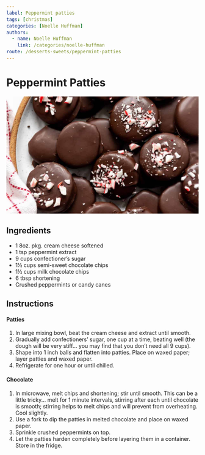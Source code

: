 ```yaml
---
label: Peppermint patties
tags: [christmas]
categories: [Noelle Huffman]
authors:
  - name: Noelle Huffman
    link: /categories/noelle-huffman
route: /desserts-sweets/peppermint-patties
---
```


# Peppermint Patties
![They melt in your mouth. First served by Noelle at Christmas 2018.](/static/banners/peppermint-patties.jpg)

## Ingredients
- 1 8oz. pkg. cream cheese softened
- 1 tsp peppermint extract
- 9 cups confectioner’s sugar
- 1½ cups semi-sweet chocolate chips
- 1½ cups milk chocolate chips
- 6 tbsp shortening
- Crushed peppermints or candy canes

## Instructions
#### Patties
1. In large mixing bowl, beat the cream cheese and extract until smooth.
2. Gradually add confectioners’ sugar, one cup at a time, beating well  (the dough will be very stiff... you may find that you don’t need all 9 cups).
3. Shape into 1 inch balls and flatten into patties. Place on waxed paper; layer patties and waxed paper.
4. Refrigerate for one hour or until chilled.

#### Chocolate
1. In microwave, melt chips and shortening; stir until smooth. This can be a little tricky... melt for 1 minute intervals, stirring after each until chocolate is smooth; stirring helps to melt chips and will prevent from overheating. Cool slightly.
2. Use a fork to dip the patties in melted chocolate and place on waxed paper.
3. Sprinkle crushed peppermints on top.
4. Let the patties harden completely before layering them in a container. Store in the fridge.
